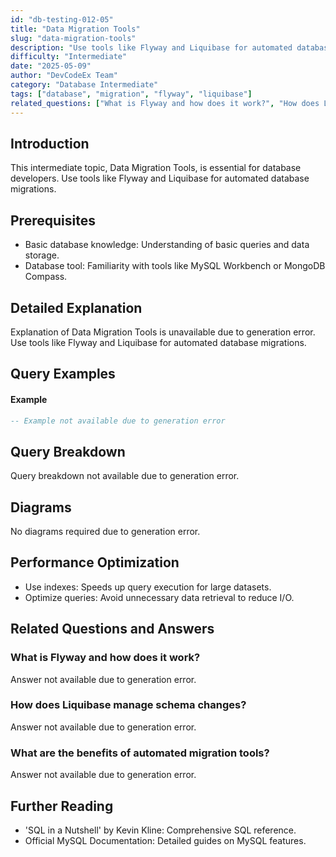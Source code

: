 ```yaml
---
id: "db-testing-012-05"
title: "Data Migration Tools"
slug: "data-migration-tools"
description: "Use tools like Flyway and Liquibase for automated database migrations."
difficulty: "Intermediate"
date: "2025-05-09"
author: "DevCodeEx Team"
category: "Database Intermediate"
tags: ["database", "migration", "flyway", "liquibase"]
related_questions: ["What is Flyway and how does it work?", "How does Liquibase manage schema changes?", "What are the benefits of automated migration tools?"]
---
```


## Introduction

This intermediate topic, Data Migration Tools, is essential for database developers. Use tools like Flyway and Liquibase for automated database migrations.

## Prerequisites

- Basic database knowledge: Understanding of basic queries and data storage.
- Database tool: Familiarity with tools like MySQL Workbench or MongoDB Compass.

## Detailed Explanation

Explanation of Data Migration Tools is unavailable due to generation error. Use tools like Flyway and Liquibase for automated database migrations.

## Query Examples

#### Example
```sql
-- Example not available due to generation error
```

## Query Breakdown

Query breakdown not available due to generation error.

## Diagrams

No diagrams required due to generation error.

## Performance Optimization

- Use indexes: Speeds up query execution for large datasets.
- Optimize queries: Avoid unnecessary data retrieval to reduce I/O.

## Related Questions and Answers

### What is Flyway and how does it work?

Answer not available due to generation error.

### How does Liquibase manage schema changes?

Answer not available due to generation error.

### What are the benefits of automated migration tools?

Answer not available due to generation error.

## Further Reading

- 'SQL in a Nutshell' by Kevin Kline: Comprehensive SQL reference.
- Official MySQL Documentation: Detailed guides on MySQL features.